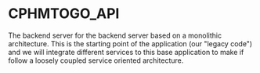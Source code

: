 # CPHMTOGO_API
The backend server for the backend server based on a monolithic architecture. 
This is the starting point of the application (our "legacy code") and we will integrate different services to this base application to make if follow a loosely coupled service oriented architecture. 
